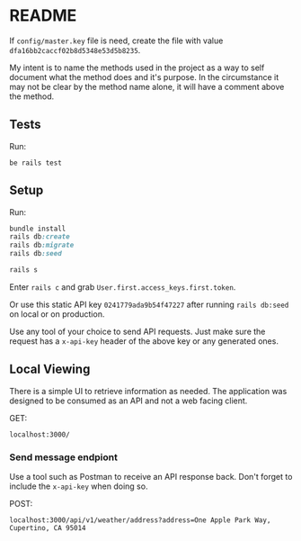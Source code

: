 # README

If `config/master.key` file is need, create the file with value `dfa16bb2caccf02b8d5348e53d5b8235`.

My intent is to name the methods used in the project as a way to self document what the method does and it's purpose.
In the circumstance it may not be clear by the method name alone, it will have a comment above the method. 


## Tests

Run:

```
be rails test
```

## Setup

Run:

```ruby
bundle install
rails db:create
rails db:migrate
rails db:seed

rails s
```

Enter `rails c` and grab `User.first.access_keys.first.token`.

Or use this static API key `0241779ada9b54f47227` after running `rails db:seed` on local or on production.

Use any tool of your choice to send API requests. Just make sure the
request has a `x-api-key` header of the above key or any generated ones.

## Local Viewing

There is a simple UI to retrieve information as needed. The application was designed to be consumed as an API and
not a web facing client.

GET:
```
localhost:3000/
```

### Send message endpiont

Use a tool such as Postman to receive an API response back. Don't forget to include the `x-api-key` when doing so.

POST: 
```
localhost:3000/api/v1/weather/address?address=One Apple Park Way, Cupertino, CA 95014
```
